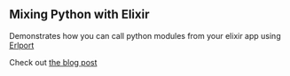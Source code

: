 ## Mixing Python with Elixir

Demonstrates how you can call python modules from your elixir app
using [Erlport](http://erlport.org/)

Check out [the blog post](https://medium.com/hackernoon/mixing-python-with-elixir-7a2b7ac6696?source=github)
